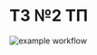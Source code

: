 # ТЗ №2 ТП
![example workflow](https://github.com/arsbakh/tz2new/actions/workflows/ci.yml/badge.svg)
